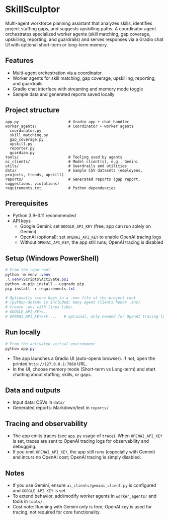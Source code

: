 # SkillSculptor

Multi-agent workforce planning assistant that analyzes skills, identifies project staffing gaps, and suggests upskilling paths. A coordinator agent orchestrates specialized worker agents (skill matching, gap coverage, upskilling, reporting, and guardrails) and serves responses via a Gradio chat UI with optional short-term or long-term memory.

## Features
- Multi-agent orchestration via a coordinator
- Worker agents for skill matching, gap coverage, upskilling, reporting, and guardrails
- Gradio chat interface with streaming and memory mode toggle
- Sample data and generated reports saved locally

## Project structure
```
app.py                      # Gradio app + chat handler
worker_agents/              # Coordinator + worker agents
  coordinator.py
  skill_matching.py
  gap_coverage.py
  upskill.py
  reporter.py
  guardian.py
tools/                      # Tooling used by agents
ai_clients/                 # Model client(s), e.g., Gemini
utils/                      # Guardrails and utilities
data/                       # Sample CSV datasets (employees, projects, trends, upskill)
reports/                    # Generated reports (gap report, suggestions, violations)
requirements.txt            # Python dependencies
```

## Prerequisites
- Python 3.9–3.11 recommended
- API keys
  - Google Gemini: set `GOOGLE_API_KEY` (free; app can run solely on Gemini)
  - OpenAI (optional): set `OPENAI_API_KEY` to enable OpenAI tracing logs
  - Without `OPENAI_API_KEY`, the app still runs; OpenAI tracing is disabled

## Setup (Windows PowerShell)
```powershell
# From the repo root
python -m venv .venv
.\.venv\Scripts\Activate.ps1
python -m pip install --upgrade pip
pip install -r requirements.txt

# Optionally store keys in a .env file at the project root
# (python-dotenv is included; many agent clients honor .env)
# Create .env with lines like:
# GOOGLE_API_KEY=...
# OPENAI_API_KEY=sk-...   # optional, only needed for OpenAI tracing logs
```

## Run locally
```powershell
# From the activated virtual environment
python app.py
```
- The app launches a Gradio UI (auto-opens browser). If not, open the printed `http://127.0.0.1:7860` URL.
- In the UI, choose memory mode (Short-term vs Long-term) and start chatting about staffing, skills, or gaps.

## Data and outputs
- Input data: CSVs in `data/`
- Generated reports: Markdown/text in `reports/`

## Tracing and observability
- The app emits traces (see `app.py` usage of `trace`). When `OPENAI_API_KEY` is set, traces are sent to OpenAI tracing logs for observability and debugging.
- If you omit `OPENAI_API_KEY`, the app still runs (especially with Gemini) and incurs no OpenAI cost; OpenAI tracing is simply disabled.

## Notes
- If you use Gemini, ensure `ai_clients/gemini_client.py` is configured and `GOOGLE_API_KEY` is set.
- To extend behavior, add/modify worker agents in `worker_agents/` and tools in `tools/`.
- Cost note: Running with Gemini only is free; OpenAI key is used for tracing, not required for core functionality.
